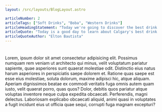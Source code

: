```yaml
---
layout: /src/layouts/BlogLayout.astro

articleNumber: 2
articleTags: ["Soft Drinks", "Boba", "Western Drinks"]
articleHeadingStatement: "Today we're going to discover the best drink places in Calgary"
articleQuote: "Today is a good day to learn about Calgary's best drink places"
articleQuoteAuthor: "Elton Bautista"
---
```


#

Lorem, ipsum dolor sit amet consectetur adipisicing elit. Possimus numquam rem veniam ut architecto qui minus, velit voluptatum pariatur sapiente, quae asperiores sunt quaerat molestiae odit. Distinctio eius natus harum asperiores in perspiciatis saepe dolorem et. Ratione quas saepe est esse eius molestiae, soluta dolorum, maxime adipisci hic, atque aliquam. Aperiam dignissimos beatae ex commodi veritatis fuga omnis autem quam iusto, velit quaerat porro, quas quos? Dolor, debitis quos pariatur atque voluptas inventore neque culpa expedita obcaecati. Perferendis, magni delectus. Laboriosam explicabo obcaecati aliquid, animi quasi in voluptates a fugit incidunt eius ut officia quae sequi, corrupti fuga magnam excepturi?
